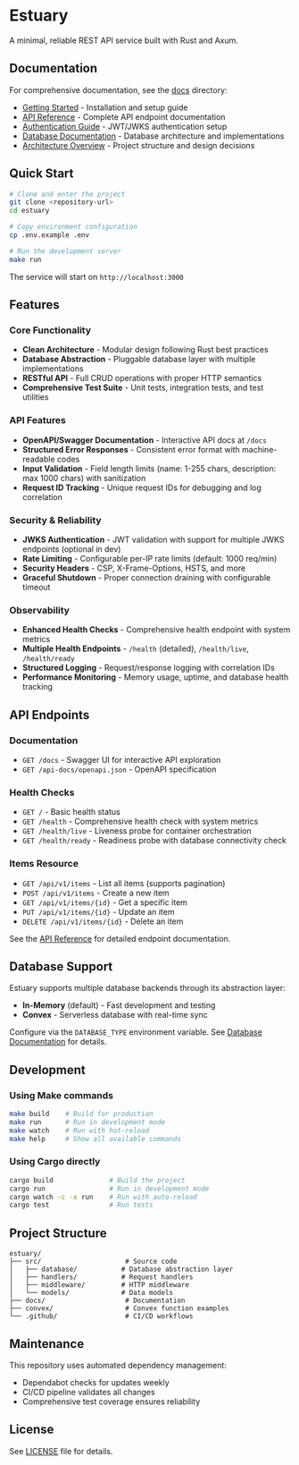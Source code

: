 # Estuary

A minimal, reliable REST API service built with Rust and Axum.

## Documentation

For comprehensive documentation, see the [docs](./docs/) directory:

- [Getting Started](./docs/getting-started.md) - Installation and setup guide
- [API Reference](./docs/api-reference.md) - Complete API endpoint documentation
- [Authentication Guide](./docs/authentication.md) - JWT/JWKS authentication setup
- [Database Documentation](./docs/database/) - Database architecture and implementations
- [Architecture Overview](./docs/README.md) - Project structure and design decisions

## Quick Start

```bash
# Clone and enter the project
git clone <repository-url>
cd estuary

# Copy environment configuration
cp .env.example .env

# Run the development server
make run
```

The service will start on `http://localhost:3000`

## Features

### Core Functionality
- **Clean Architecture** - Modular design following Rust best practices
- **Database Abstraction** - Pluggable database layer with multiple implementations
- **RESTful API** - Full CRUD operations with proper HTTP semantics
- **Comprehensive Test Suite** - Unit tests, integration tests, and test utilities

### API Features
- **OpenAPI/Swagger Documentation** - Interactive API docs at `/docs`
- **Structured Error Responses** - Consistent error format with machine-readable codes
- **Input Validation** - Field length limits (name: 1-255 chars, description: max 1000 chars) with sanitization
- **Request ID Tracking** - Unique request IDs for debugging and log correlation

### Security & Reliability
- **JWKS Authentication** - JWT validation with support for multiple JWKS endpoints (optional in dev)
- **Rate Limiting** - Configurable per-IP rate limits (default: 1000 req/min)
- **Security Headers** - CSP, X-Frame-Options, HSTS, and more
- **Graceful Shutdown** - Proper connection draining with configurable timeout

### Observability
- **Enhanced Health Checks** - Comprehensive health endpoint with system metrics
- **Multiple Health Endpoints** - `/health` (detailed), `/health/live`, `/health/ready`
- **Structured Logging** - Request/response logging with correlation IDs
- **Performance Monitoring** - Memory usage, uptime, and database health tracking

## API Endpoints

### Documentation
- `GET /docs` - Swagger UI for interactive API exploration
- `GET /api-docs/openapi.json` - OpenAPI specification

### Health Checks
- `GET /` - Basic health status
- `GET /health` - Comprehensive health check with system metrics
- `GET /health/live` - Liveness probe for container orchestration
- `GET /health/ready` - Readiness probe with database connectivity check

### Items Resource
- `GET /api/v1/items` - List all items (supports pagination)
- `POST /api/v1/items` - Create a new item
- `GET /api/v1/items/{id}` - Get a specific item
- `PUT /api/v1/items/{id}` - Update an item
- `DELETE /api/v1/items/{id}` - Delete an item

See the [API Reference](./docs/api-reference.md) for detailed endpoint documentation.

## Database Support

Estuary supports multiple database backends through its abstraction layer:

- **In-Memory** (default) - Fast development and testing
- **Convex** - Serverless database with real-time sync

Configure via the `DATABASE_TYPE` environment variable. See [Database Documentation](./docs/database/) for details.

## Development

### Using Make commands
```bash
make build    # Build for production
make run      # Run in development mode
make watch    # Run with hot-reload
make help     # Show all available commands
```

### Using Cargo directly
```bash
cargo build              # Build the project
cargo run                # Run in development mode
cargo watch -c -x run    # Run with auto-reload
cargo test               # Run tests
```

## Project Structure

```
estuary/
├── src/                     # Source code
│   ├── database/           # Database abstraction layer
│   ├── handlers/           # Request handlers
│   ├── middleware/         # HTTP middleware
│   └── models/             # Data models
├── docs/                    # Documentation
├── convex/                  # Convex function examples
└── .github/                 # CI/CD workflows
```

## Maintenance

This repository uses automated dependency management:
- Dependabot checks for updates weekly
- CI/CD pipeline validates all changes
- Comprehensive test coverage ensures reliability

## License

See [LICENSE](./LICENSE) file for details.